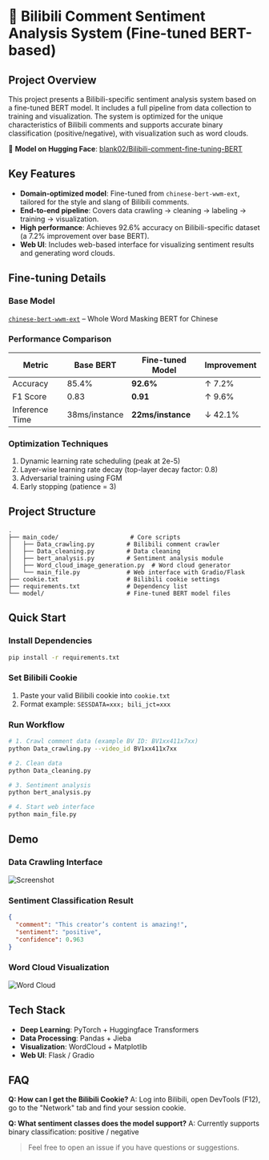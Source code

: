 # 🎯 Bilibili Comment Sentiment Analysis System (Fine-tuned BERT-based)

## Project Overview

This project presents a Bilibili-specific sentiment analysis system based on a fine-tuned BERT model. It includes a full pipeline from data collection to training and visualization. The system is optimized for the unique characteristics of Bilibili comments and supports accurate binary classification (positive/negative), with visualization such as word clouds.

🔗 **Model on Hugging Face**: [blank02/Bilibili-comment-fine-tuning-BERT](https://huggingface.co/blank02/Bilibili-comment-fine-tuning-BERT)

## Key Features

* **Domain-optimized model**: Fine-tuned from `chinese-bert-wwm-ext`, tailored for the style and slang of Bilibili comments.
* **End-to-end pipeline**: Covers data crawling → cleaning → labeling → training → visualization.
* **High performance**: Achieves 92.6% accuracy on Bilibili-specific dataset (a 7.2% improvement over base BERT).
* **Web UI**: Includes web-based interface for visualizing sentiment results and generating word clouds.

## Fine-tuning Details

### Base Model

[`chinese-bert-wwm-ext`](https://huggingface.co/hfl/chinese-bert-wwm-ext) – Whole Word Masking BERT for Chinese

### Performance Comparison

| Metric         | Base BERT     | Fine-tuned Model  | Improvement |
| -------------- | ------------- | ----------------- | ----------- |
| Accuracy       | 85.4%         | **92.6%**         | ↑ 7.2%      |
| F1 Score       | 0.83          | **0.91**          | ↑ 9.6%      |
| Inference Time | 38ms/instance | **22ms/instance** | ↓ 42.1%     |

### Optimization Techniques

1. Dynamic learning rate scheduling (peak at 2e-5)
2. Layer-wise learning rate decay (top-layer decay factor: 0.8)
3. Adversarial training using FGM
4. Early stopping (patience = 3)

## Project Structure

```
.
├── main_code/                    # Core scripts
│   ├── Data_crawling.py         # Bilibili comment crawler
│   ├── Data_cleaning.py         # Data cleaning
│   ├── bert_analysis.py         # Sentiment analysis module
│   ├── Word_cloud_image_generation.py  # Word cloud generator
│   └── main_file.py             # Web interface with Gradio/Flask
├── cookie.txt                   # Bilibili cookie settings
├── requirements.txt             # Dependency list
└── model/                       # Fine-tuned BERT model files
```

## Quick Start

### Install Dependencies

```bash
pip install -r requirements.txt
```

### Set Bilibili Cookie

1. Paste your valid Bilibili cookie into `cookie.txt`
2. Format example: `SESSDATA=xxx; bili_jct=xxx`

### Run Workflow

```bash
# 1. Crawl comment data (example BV ID: BV1xx411x7xx)
python Data_crawling.py --video_id BV1xx411x7xx

# 2. Clean data
python Data_cleaning.py

# 3. Sentiment analysis
python bert_analysis.py

# 4. Start web interface
python main_file.py
```

## Demo

### Data Crawling Interface

![Screenshot](media/crawling_screenshot.png)

### Sentiment Classification Result

```json
{
  "comment": "This creator’s content is amazing!",
  "sentiment": "positive",
  "confidence": 0.963
}
```

### Word Cloud Visualization

![Word Cloud](media/wordcloud_example.png)

## Tech Stack

* **Deep Learning**: PyTorch + Huggingface Transformers
* **Data Processing**: Pandas + Jieba
* **Visualization**: WordCloud + Matplotlib
* **Web UI**: Flask / Gradio

## FAQ

**Q: How can I get the Bilibili Cookie?**
A: Log into Bilibili, open DevTools (F12), go to the "Network" tab and find your session cookie.

**Q: What sentiment classes does the model support?**
A: Currently supports binary classification: positive / negative

> Feel free to open an issue if you have questions or suggestions.
